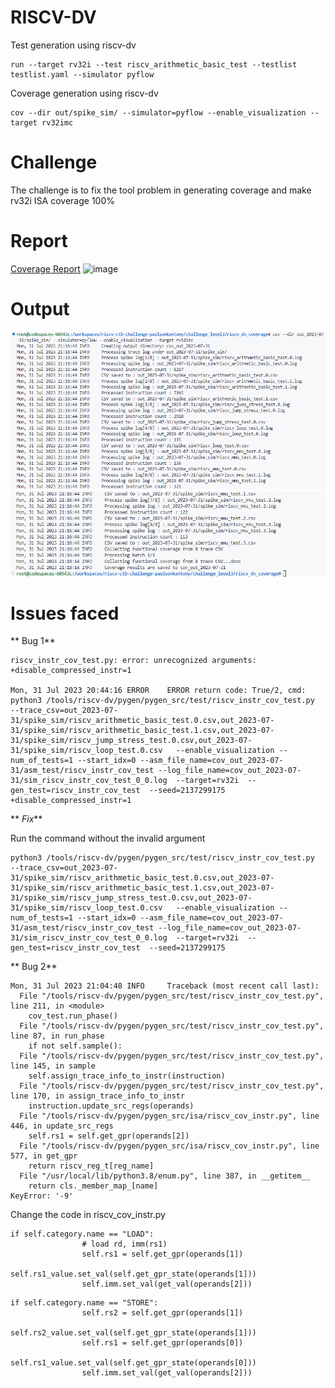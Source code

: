 # RISCV-DV

Test generation using riscv-dv
```
run --target rv32i --test riscv_arithmetic_basic_test --testlist testlist.yaml --simulator pyflow
```

Coverage generation using riscv-dv
```
cov --dir out/spike_sim/ --simulator=pyflow --enable_visualization --target rv32imc
```

# Challenge
The challenge is to fix the tool problem in generating coverage and make rv32i ISA coverage 100%

# Report
[Coverage Report](https://github.com/vyomasystems-lab/riscv-ctb-challenge-paulsonkantony/blob/main/challenge_level3/riscv_dv_coverage/cov_out_2023-07-31/CoverageReport.txt)
![image](https://github.com/vyomasystems-lab/riscv-ctb-challenge-paulsonkantony/assets/62837052/fdcb3f08-3afc-4692-a879-429865bab5ec)

# Output

![Coverage Command Output](https://github.com/vyomasystems-lab/riscv-ctb-challenge-paulsonkantony/blob/main/images/coverage_part1.png)
![Coverage Command Output](https://github.com/vyomasystems-lab/riscv-ctb-challenge-paulsonkantony/blob/main/images/coverage_part2.png)

# Issues faced
**
Bug 1**
```
riscv_instr_cov_test.py: error: unrecognized arguments: +disable_compressed_instr=1

Mon, 31 Jul 2023 20:44:16 ERROR    ERROR return code: True/2, cmd: python3 /tools/riscv-dv/pygen/pygen_src/test/riscv_instr_cov_test.py  --trace_csv=out_2023-07-31/spike_sim/riscv_arithmetic_basic_test.0.csv,out_2023-07-31/spike_sim/riscv_arithmetic_basic_test.1.csv,out_2023-07-31/spike_sim/riscv_jump_stress_test.0.csv,out_2023-07-31/spike_sim/riscv_loop_test.0.csv   --enable_visualization --num_of_tests=1 --start_idx=0 --asm_file_name=cov_out_2023-07-31/asm_test/riscv_instr_cov_test --log_file_name=cov_out_2023-07-31/sim_riscv_instr_cov_test_0_0.log  --target=rv32i  --gen_test=riscv_instr_cov_test  --seed=2137299175 +disable_compressed_instr=1
```
**
*Fix***

Run the command without the invalid argument

```
python3 /tools/riscv-dv/pygen/pygen_src/test/riscv_instr_cov_test.py  --trace_csv=out_2023-07-31/spike_sim/riscv_arithmetic_basic_test.0.csv,out_2023-07-31/spike_sim/riscv_arithmetic_basic_test.1.csv,out_2023-07-31/spike_sim/riscv_jump_stress_test.0.csv,out_2023-07-31/spike_sim/riscv_loop_test.0.csv   --enable_visualization --num_of_tests=1 --start_idx=0 --asm_file_name=cov_out_2023-07-31/asm_test/riscv_instr_cov_test --log_file_name=cov_out_2023-07-31/sim_riscv_instr_cov_test_0_0.log  --target=rv32i  --gen_test=riscv_instr_cov_test  --seed=2137299175
```
**
 Bug 2**

```
Mon, 31 Jul 2023 21:04:48 INFO     Traceback (most recent call last):
  File "/tools/riscv-dv/pygen/pygen_src/test/riscv_instr_cov_test.py", line 211, in <module>
    cov_test.run_phase()
  File "/tools/riscv-dv/pygen/pygen_src/test/riscv_instr_cov_test.py", line 87, in run_phase
    if not self.sample():
  File "/tools/riscv-dv/pygen/pygen_src/test/riscv_instr_cov_test.py", line 145, in sample
    self.assign_trace_info_to_instr(instruction)
  File "/tools/riscv-dv/pygen/pygen_src/test/riscv_instr_cov_test.py", line 170, in assign_trace_info_to_instr
    instruction.update_src_regs(operands)
  File "/tools/riscv-dv/pygen/pygen_src/isa/riscv_cov_instr.py", line 446, in update_src_regs
    self.rs1 = self.get_gpr(operands[2])
  File "/tools/riscv-dv/pygen/pygen_src/isa/riscv_cov_instr.py", line 577, in get_gpr
    return riscv_reg_t[reg_name]
  File "/usr/local/lib/python3.8/enum.py", line 387, in __getitem__
    return cls._member_map_[name]
KeyError: '-9'
```

Change the code in riscv_cov_instr.py

```
if self.category.name == "LOAD":
                # load rd, imm(rs1)
                self.rs1 = self.get_gpr(operands[1])
                self.rs1_value.set_val(self.get_gpr_state(operands[1]))
                self.imm.set_val(get_val(operands[2]))
```
```
if self.category.name == "STORE":
                self.rs2 = self.get_gpr(operands[1])
                self.rs2_value.set_val(self.get_gpr_state(operands[1]))
                self.rs1 = self.get_gpr(operands[0])
                self.rs1_value.set_val(self.get_gpr_state(operands[0]))
                self.imm.set_val(get_val(operands[2]))
```

 

